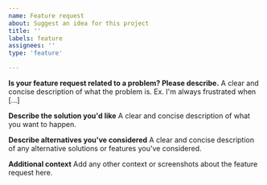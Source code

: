 ```yaml
---
name: Feature request
about: Suggest an idea for this project
title: ''
labels: feature
assignees: ''
type: 'feature'

---
```


<!--
Note: This is for requesting a new piece of functionality (feature), please use User story for smaller enhancements to existing functionality
-->

**Is your feature request related to a problem? Please describe.**
A clear and concise description of what the problem is. Ex. I'm always frustrated when [...]

**Describe the solution you'd like**
A clear and concise description of what you want to happen.

**Describe alternatives you've considered**
A clear and concise description of any alternative solutions or features you've considered.

**Additional context**
Add any other context or screenshots about the feature request here.
